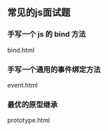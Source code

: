 ## 常见的js面试题

### 手写一个 js 的 bind 方法

bind.html

### 手写一个通用的事件绑定方法

event.html

### 最优的原型继承

prototype.html